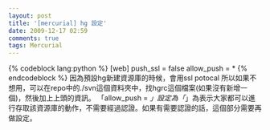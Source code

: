 ```yaml
---
layout: post
title: '[mercurial] hg 設定'
date: 2009-12-17 02:59
comments: true
tags: Mercurial
---
```


<!--more-->
{% codeblock lang:python %}
[web]
push_ssl = false
allow_push = *
{% endcodeblock %}
因為預設hg新建資源庫的時候，會用ssl potocal
所以如果不想用，可以在repo中的./svn這個資料夾中，找hgrc這個檔案(如果沒有新增一個)，然後加上上頭的資訊。
「allow_push = *」設定為「*」為表示大家都可以進行存取該資源庫的動作，不需要經過認證。如果有需要認證的話，這個部分需要再做設定。